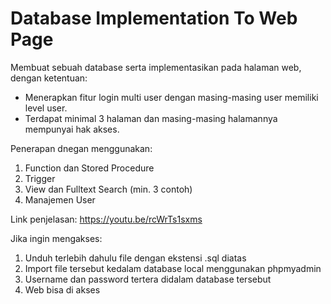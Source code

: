 # Database Implementation To Web Page

Membuat sebuah database serta implementasikan pada halaman web, dengan ketentuan:
- Menerapkan fitur login multi user dengan masing-masing user memiliki level user.
- Terdapat minimal 3 halaman dan masing-masing halamannya mempunyai hak akses.

Penerapan dnegan menggunakan:
1) Function dan Stored Procedure
2) Trigger
3) View dan Fulltext Search (min. 3 contoh)
4) Manajemen User

Link penjelasan: https://youtu.be/rcWrTs1sxms 

Jika ingin mengakses:
1. Unduh terlebih dahulu file dengan ekstensi .sql diatas
2. Import file tersebut kedalam database local menggunakan phpmyadmin
3. Username dan password tertera didalam database tersebut
4. Web bisa di akses
